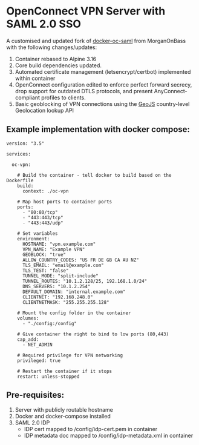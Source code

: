 # OpenConnect VPN Server with SAML 2.0 SSO

A customised and updated fork of [docker-oc-saml](https://github.com/MorganOnBass/docker-ocserv-saml) from MorganOnBass with the following changes/updates:
1. Container rebased to Alpine 3.16
2. Core build dependencies updated.
3. Automated certificate management (letsencrypt/certbot) implemented within container
4. OpenConnect configuration edited to enforce perfect forward secrecy, drop support for outdated DTLS protocols, and present AnyConnect-compliant profiles to clients.
5. Basic geoblocking of VPN connections using the [GeoJS](https://www.geojs.io/) country-level Geolocation lookup API

## Example implementation with docker compose:

```
version: "3.5"

services:

  oc-vpn:
  
    # Build the container - tell docker to build based on the Dockerfile
    build: 
      context: ./oc-vpn
    
    # Map host ports to container ports  
    ports:
      - "80:80/tcp"
      - "443:443/tcp"
      - "443:443/udp"
      
    # Set variables  
    environment:
      HOSTNAME: "vpn.example.com"
      VPN_NAME: "Example VPN"
      GEOBLOCK: "true"
      ALLOW_COUNTRY_CODES: "US FR DE GB CA AU NZ"
      TLS_EMAIL: "email@example.com"
      TLS_TEST: "false"
      TUNNEL_MODE: "split-include"
      TUNNEL_ROUTES: "10.1.2.128/25, 192.168.1.0/24"
      DNS_SERVERS: "10.1.2.254"
      DEFAULT_DOMAIN: "internal.example.com"
      CLIENTNET: "192.168.248.0"
      CLIENTNETMASK: "255.255.255.128"
    
    # Mount the config folder in the container
    volumes:
      - "./config:/config"
      
    # Give container the right to bind to low ports (80,443)
    cap_add:
      - NET_ADMIN
    
    # Required privilege for VPN networking
    privileged: true
    
    # Restart the container if it stops
    restart: unless-stopped
```


## Pre-requisites:

1. Server with publicly routable hostname
2. Docker and docker-compose installed
3. SAML 2.0 IDP 
   - IDP cert mapped to /config/idp-cert.pem in container
   - IDP metadata doc mapped to /config/idp-metadata.xml in container
